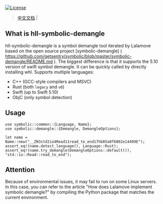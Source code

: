 [![License](https://img.shields.io/badge/License-Apache%202.0-orange.svg)](https://github.com/HuolalaTech/hll-symbolic-demangle/blob/main/LICENSE.txt) 

> [中文文档](https://github.com/huolalatech/hll-symbolic-demangle/blob/master/README-zh.md) | 

## What is hll-symbolic-demangle

hll-symbolic-demangle is a symbol demangle tool iterated by Lalamove based on the open source project [symbolic-demangle] ( https://github.com/getsentry/symbolic/blob/master/symbolic-demangle/README.md ). The biggest difference is that it supports the 5.10 version of swift symbol demangle. It can be quickly called by directly installing whl.
Supports multiple languages:

* C++ (GCC-style compilers and MSVC)
* Rust (both `legacy` and `v0`)
* Swift (up to Swift 5.10)
* ObjC (only symbol detection)

## Usage

```
use symbolic::common::{Language, Name};
use symbolic::demangle::{Demangle, DemangleOptions};

let name = Name::new("__ZN3std2io4Read11read_to_end17hb85a0f6802e14499E");
assert_eq!(name.detect_language(), Language::Rust);
assert_eq!(name.try_demangle(DemangleOptions::default()), "std::io::Read::read_to_end");
```


## Attention

Because of environmental issues, it may fail to run on some Linux servers. In this case, you can refer to the article "How does Lalamove implement symbolic demangle?" by compiling the Python package that matches the current environment.
